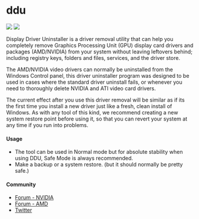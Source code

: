 # ddu
[![](https://img.shields.io/chocolatey/v/ddu?color=green&label=ddu)](https://chocolatey.org/packages/ddu) [![](https://img.shields.io/chocolatey/dt/ddu)](https://chocolatey.org/packages/ddu)

Display Driver Uninstaller is a driver removal utility that can help you completely remove Graphics Processing Unit (GPU) display card drivers and packages (AMD/NVIDIA) from your system without leaving leftovers behind; including registry keys, folders and files, services, and the driver store.

The AMD/NVIDIA video drivers can normally be uninstalled from the Windows Control panel, this driver uninstaller program was designed to be used in cases where the standard driver uninstall fails, or whenever you need to thoroughly delete NVIDIA and ATI video card drivers.

The current effect after you use this driver removal will be similar as if its the first time you install a new driver just like a fresh, clean install of Windows. As with any tool of this kind, we recommend creating a new system restore point before using it, so that you can revert your system at any time if you run into problems.

#### Usage
* The tool can be used in Normal mode but for absolute stability when using DDU, Safe Mode is always recommended.
* Make a backup or a system restore. (but it should normally be pretty safe.)

#### Community
* [Forum - NVIDIA](https://forums.guru3d.com/threads/display-driver-uninstaller-thread.379506/#posts)
* [Forum - AMD](https://forums.guru3d.com/threads/display-driver-uninstaller-thread.379505/#posts)
* [Twitter](https://twitter.com/Wagnard)
